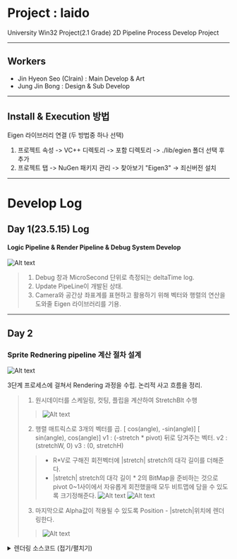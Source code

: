 # Project : Iaido
University Win32 Project(2.1 Grade)
2D Pipeline Process Develop Project

* * *
## Workers
 - Jin Hyeon Seo (Clrain) : Main Develop & Art
 - Jung Jin Bong : Design & Sub Develop
  
* * *
## Install & Execution 방법
Eigen 라이브러리 연결 (두 방법중 하나 선택)
1. 프로젝트 속성 -> VC++ 디렉토리 -> 포함 디렉토리 -> ./lib/egien 폴더 선택 후 추가
2. 프로젝트 탭 -> NuGen 패키지 관리 -> 찾아보기 "Eigen3" -> 죄신버전 설치
   
* * *
# Develop Log
## Day 1(23.5.15) Log
#### Logic Pipeline & Render Pipeline & Debug System Develop

![Alt text](https://user-images.githubusercontent.com/45618159/238410773-956ea9fa-16f8-4216-9e79-1993f3dae090.png)

>1. Debug 창과 MicroSecond 단위로 측정되는 deltaTime log.
>2. Update PipeLine이 개발된 상태.
>3. Camera와 공간상 좌표계를 표현하고 활용하기 위해
>   벡터와 행렬의 연산을 도와줄 Eigen 라이브러리를 기용.
* * *
## Day 2
### Sprite Rednering pipeline 계산 절차 설계
![Alt text](https://user-images.githubusercontent.com/45618159/238851939-b670c12c-aa06-4527-8d6b-01236a237708.png)

3단계 프로세스에 걸쳐서 Rendering 과정을 수립.
논리적 사고 흐름을 정리.
>1. 원시데이터를 스케일링, 컷팅, 플립을 계산하여 StretchBlt 수행
>>![Alt text](https://user-images.githubusercontent.com/45618159/238854895-c18e07d8-379c-48be-84c6-fd322dd96e02.gif)
>2. 행렬 매트릭스로 3개의 벡터를 곱.
>    [ cos(angle), -sin(angle)]
>    [ sin(angle),  cos(angle)]
> v1 : (-stretch * pivot) 뒤로 당겨주는 벡터.
> v2 : (stretchW, 0)
> v3 : (0, stretchH)
>> - R*V로 구해진 회전벡터에 |stretch| stretch의 대각 길이를 더해준다.
>> - |stretch| stretch의 대각 길이 * 2의 BitMap을 준비하는 것으로 pivot 0~1사이에서 자유롭게 회전했을때 모두 비트맵에 담을 수 있도록 크기정해준다.
>>![Alt text](https://user-images.githubusercontent.com/45618159/238852550-706ff44a-358f-4929-a894-c2cd0935447a.gif)
>>![Alt text](https://user-images.githubusercontent.com/45618159/238852335-7ec4da00-d8a4-4827-9925-fe5e1b888b34.gif)
>3. 마지막으로 Alpha값이 적용될 수 있도록 Position - |stretch|위치에 렌더링한다.
>>![Alt text](https://user-images.githubusercontent.com/45618159/238857866-2cf6a137-52e5-4201-894c-751719640683.gif)
<details>
<summary>렌더링 소스코드 (접기/펼치기)</summary>

```cpp
HDC m_hDC = img.GetDC();

float stretchW = sizex;
float stretchH = sizey;
// -- 1단계 --
HDC m_hDC2 = CreateCompatibleDC(m_hDC);
HBITMAP bmp = CreateCompatibleBitmap(m_hDC, stretchW, stretchH);
SelectObject(m_hDC2, bmp);
float filterX = imageW * imageOffsetx;
float filterY = imageH * imageOffsety;
float filterW = imageW * imageScalex;
float filterH = imageH * imageScaley;
StretchBlt(m_hDC2, 0, 0, stretchW, stretchH, m_hDC,
	filterX + (flipx == 1 ? 0 : filterW - 1),
	filterY + (flipy == 1 ? 0 : filterH - 1),
	(flipx == 1 ? 1 : -1)* filterW, (flipy == 1 ? 1 : -1)* filterH, SRCCOPY);

// -- 2단계 --
float bmp3Size = sqrt(stretchW * stretchW + stretchH * stretchH);
HDC m_hDC3 = CreateCompatibleDC(m_hDC);
HBITMAP bmp3 = CreateCompatibleBitmap(m_hDC, bmp3Size * 2, bmp3Size * 2);
SelectObject(m_hDC3, bmp3);

Eigen::Matrix3d rotateM;
rotateM <<
cos(angle * D2R), -sin(angle * D2R), 0,
sin(angle* D2R), cos(angle* D2R), 0,
0, 0, 1;
Eigen::Vector3d v1, v2, v3;
v1 << stretchW, 0, 1;
v2 << 0, stretchH, 1;
v3 << -stretchW * pivotx, -stretchH * pivoty, 1;
v1 = rotateM * v1;
v2 = rotateM * v2;
v3 = rotateM * v3;

POINT a[3] = {
	{bmp3Size + v3.x(), bmp3Size + v3.y()},
	{bmp3Size + v3.x() + v1.x(), bmp3Size + v3.y() + v1.y()},
	{bmp3Size + v3.x() + v2.x(), bmp3Size + v3.y() + v2.y()},
};
::PlgBlt(m_hDC3, a, m_hDC2,
	0, 0,
	stretchW, stretchH,
	NULL, NULL, NULL);

// -- 3단계 --
BLENDFUNCTION bf;
bf.BlendOp = AC_SRC_OVER;
bf.BlendFlags = 0;
bf.SourceConstantAlpha = 0xff;
bf.AlphaFormat = AC_SRC_ALPHA;
bResult = ::AlphaBlend(hDC,
	x - bmp3Size, y - bmp3Size,
	bmp3Size * 2, bmp3Size * 2,
	m_hDC3, 0, 0,
	bmp3Size * 2, bmp3Size * 2, bf);

DeleteObject(m_hDC2);
DeleteObject(bmp);

DeleteObject(m_hDC3);
DeleteObject(bmp3);

img.ReleaseDC();
```
</details>